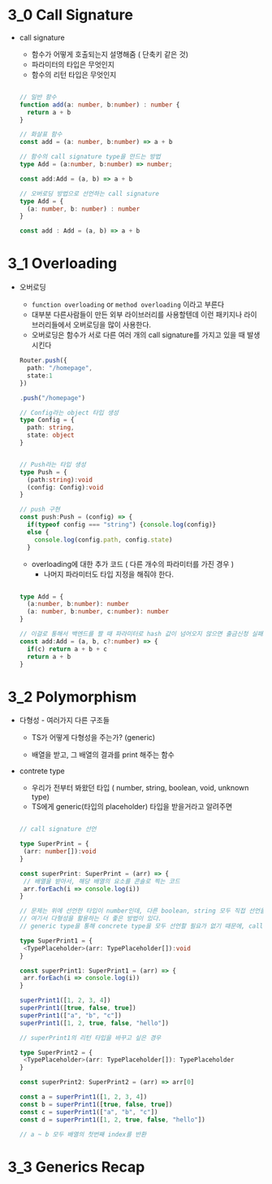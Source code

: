 # 3_0 Call Signature
- call signature
  - 함수가 어떻게 호출되는지 설명해줌 ( 단축키 같은 것)
  - 파라미터의 타입은 무엇인지
  - 함수의 리턴 타입은 무엇인지

  ```typescript
  
  // 일반 함수
  function add(a: number, b:number) : number {
    return a + b
  }

  // 화살표 함수
  const add = (a: number, b:number) => a + b 

  // 함수의 call signature type을 만드는 방법
  type Add = (a:number, b:number) => number;

  const add:Add = (a, b) => a + b

  // 오버로딩 방법으로 선언하는 call signature
  type Add = {
    (a: number, b: number) : number
  }

  const add : Add = (a, b) => a + b

  ```

# 3_1 Overloading

- 오버로딩 
  - `function overloading` or `method overloading` 이라고 부른다
  - 대부분 다른사람들이 만든 외부 라이브러리를 사용할텐데 이런 패키지나 라이브러리들에서 오버로딩을 많이 사용한다.
  - 오버로딩은 함수가 서로 다른 여러 개의 call signature를 가지고 있을 때 발생시킨다

  ```typescript
  Router.push({
    path: "/homepage",
    state:1
  })

  .push("/homepage")

  // Config라는 object 타입 생성
  type Config = {
    path: string,
    state: object
  }


  // Push라는 타입 생성
  type Push = {
    (path:string):void
    (config: Config):void
  }

  // push 구현
  const push:Push = (config) => {
    if(typeof config === "string") {console.log(config)}
    else {
      console.log(config.path, config.state)
    }
  ```

  - overloading에 대한 추가 코드 ( 다른 개수의 파라미터를 가진 경우 )
    - 나머지 파라미터도 타입 지정을 해줘야 한다.
  ```typescript

  type Add = {
    (a:number, b:number): number
    (a: number, b:number, c:number): number
  }

  // 이걸로 통해서 백엔드를 짤 때 파라미터로 hash 값이 넘어오지 않으면 출금신청 실패로 뺄 수 있다.
  const add:Add = (a, b, c?:number) => {
    if(c) return a + b + c
    return a + b
  }

  ```

# 3_2 Polymorphism 

- 다형성 - 여러가지 다른 구조들
  - TS가 어떻게 다형성을 주는가? (generic)

  - 배열을 받고, 그 배열의 결과를 print 해주는 함수

- contrete type
  - 우리가 전부터 봐왔던 타입 ( number, string, boolean, void, unknown type)
  - TS에게 generic(타입의 placeholder) 타입을 받을거라고 알려주면 
   
   ```typescript

  // call signature 선언
  
  type SuperPrint = {
    (arr: number[]):void 
  }

  const superPrint: SuperPrint = (arr) => {
    // 배열을 받아서, 해당 배열의 요소를 콘솔로 찍는 코드
    arr.forEach(i => console.log(i))
  }

  // 문제는 위에 선언한 타입이 number인데, 다른 boolean, string 모두 직접 선언을 하기엔 비효율적이다.
  // 여기서 다형성을 활용하는 더 좋은 방법이 있다.
  // generic type을 통해 concrete type을 모두 선언할 필요가 없기 때문에, call signature의 개수를 줄일 수 있다.

  type SuperPrint1 = {
    <TypePlaceholder>(arr: TypePlaceholder[]):void
  }

  const superPrint1: SuperPrint1 = (arr) => {
    arr.forEach(i => console.log(i))
  }

  superPrint1([1, 2, 3, 4])
  superPrint1([true, false, true])
  superPrint1(["a", "b", "c"])
  superPrint1([1, 2, true, false, "hello"])

  // superPrint1의 리턴 타입을 바꾸고 싶은 경우

  type SuperPrint2 = {
    <TypePlaceholder>(arr: TypePlaceholder[]): TypePlaceholder
  }

  const superPrint2: SuperPrint2 = (arr) => arr[0]

  const a = superPrint1([1, 2, 3, 4])
  const b = superPrint1([true, false, true])
  const c = superPrint1(["a", "b", "c"])
  const d = superPrint1([1, 2, true, false, "hello"])

  // a ~ b 모두 배열의 첫번째 index를 반환

   ```

# 3_3 Generics Recap

